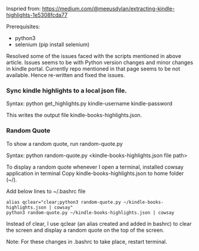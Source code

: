 Inspried from: 
https://medium.com/@meeusdylan/extracting-kindle-highlights-1e5308fcda77

Prerequisites:
- python3
- selenium (pip install selenium)

Resolved some of the issues faced with the scripts mentioned in above article.
Issues seems to be with Python version changes and minor changes in kindle portal. 
Currently repo mentioned in that page seems to be not available. Hence re-written and fixed the issues. 

### Sync kindle highlights to a local json file.
Syntax: python get_highlights.py kindle-username kindle-password

This writes the output file kindle-books-highlights.json. 

### Random Quote
To show a random quote, run random-quote.py

Syntax: python random-quote.py <kindle-books-highlights.json file path>  

To display a random quote whenever I open a terminal, installed cowsay application in terminal 
Copy kindle-books-highlights.json to home folder (~/).

Add below lines to ~/.bashrc file
```
alias qclear="clear;python3 random-quote.py ~/kindle-books-highlights.json | cowsay"
python3 random-quote.py ~/kindle-books-highlights.json | cowsay
```

Instead of clear, I use qclear (an alias created and added in bashrc) to clear the screen and display a random quote on the top of the screen. 

Note: For these changes in .bashrc to take place, restart terminal.
